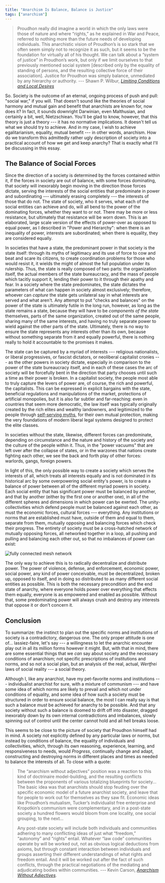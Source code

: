 ```yaml
---
title: "Anarchism Is Balance, Balance is Justice"
tags: ["anarchism"]
---
```


> Proudhon really did imagine a world in which the only laws were those of nature and where “rights,” as he explained in War and Peace, referred to nothing more than the future needs of developing individuals. This anarchistic vision of Proudhon’s is so stark that we often seem simply not to recognize it as such, but it seems to be the foundation for virtually all of his thought. We can talk about a “system of justice” in Proudhon’s work, but only if we limit ourselves to that previously mentioned social system [described only by the equality of standing of persons, and the resulting collective force of their association]. Justice for Proudhon was simply balance, unmediated by any hierarchy or authority. --- Shawn P. Wilbur, [_Limiting Conditions and Local Desires_](https://c4ss.org/content/41502)

So. Society is the outcome of an eternal, ongoing process of push and pull: "social war," if you will. That doesn't sound like the theories of social harmony and mutual gain and benefit that anarchists are known for, now does it? In fact, it sounds downright Darwinian, even Malthusian, and certainly a bit, well, Nietzschiean. You'll be glad to know, however, that this theory is just a theory --- it has no normative implications. It doesn't tell us what we should try to achieve. And in my case, I wish to achieve egalitarianism, equality, mutual benefit --- in other words, anarchism. How do we transform this admittedly rather ugly description of society into a practical account of how we get and keep anarchy? That is exactly what I'll be discussing in this essay.

## The Balance of Social Forces

Since the direction of a society is determined by the forces contained within it, if the forces in society are out of balance, with some forces dominating, that society will inexorably begin moving in the direction those forces dictate, serving the interests of the social entities that predominate in power and subordinating --- ultimately erasing completely --- the interests of those that do not. The state of society, who it serves, what each of the social entities can achieve and do, will all bend to the power of the dominating forces, whether they want to or not. There may be more or less resistance, but ultimately that resistance will be worn down. This is an elaborated, large scale version of the effects of power-over as opposed to equal power, as I described in "Power and Hierarchy": when there is an inequality of power, interests are subordinated; when there is equality, they are considered equally.

In societies that have a state, the predominant power in that society is the state itself: through its myths of legitimacy and its use of force to cow and beat and scare its citizens, to create coordination problems for those who would resist it, it wields the might of almost the full population under its rulership. Thus, the state is really composed of two parts: the organization itself, the actual members of the state bureaucracy, and the mass of people which tacitly support it, lending their power to it through their apathy and fear. In a society where the state predominates, the state dictates the parameters of what can happen in society almost exclusively; therefore, whoever can _capture_ the state gets unilateral say in what interests are served and what aren't. Any attempt to put "checks and balances" on the power of the state is ultimately futile in the long run, however, as long as the state remains a state, because they will have to be _components of the state_ themselves, parts of the same organization, created out of the same people, sharing many of the same interests, and having no truly separate power to wield against the other parts of the state. Ultimately, there is no way to ensure the state represents any interests other than its own, because without something separate from it and equally powerful, there is nothing really to hold it accountable to the promises it makes.

The state can be captured by a myriad of interests --- religious nationalists, or liberal progressives, or fascist dictators, or neoliberal capitalist cronies --- as the other powers in society dictate, especially in comparison to the power of the state bureaucracy itself, and in each of these cases the arc of society will be forcefully bent in the direction that party chooses until such a time as their power is broken. In a capitalist society, the people most able to truly capture the levers of power are, of course, the rich and powerful, the capitalists. This can be expressed in explicit bargains with the state, beneficial regulations and manipulations of the market, protections of artificial monopolies, but it is also far subtler and far-reaching: even in countries that seem more democratic, the law itself was typically originally created by the rich elites and wealthy landowners, and legitimized to the people through [self-serving myths](https://www.gutenberg.org/files/7370/7370-h/7370-h.htm#CHAPTER_V), for their own mutual protection, making the very foundations of modern liberal legal systems designed to protect the elite classes.

In societies without the state, likewise, different forces can predominate, depending on circumstance and the nature and history of the society and the culture of the people within it. Thus, in the "power vacuums" that are left over after the collapse of states, or in the warzones that nations create fighting each other, we see the back and forth play of other forces: warlords, gangs, foreign powers.

In light of this, the only possible way to create a society which serves the interests of all, which treats all interests equally and is not dominated in its historical arc by some overpowering social entity's power, is to create a balance of power between all of the different myriad powers in society. Each social entity that has significant power must be balanced by another, and that by another (either by the first one or another one), in all of the different spheres and dimensions in which power can be exerted. The unity-collectivities which defend people must be balanced against each other, as must the economic forces, cultural forces --- everything. Any institutions or norms that are established must have, outside of them and equal to them, separate from them, mutually opposing and balancing forces which check their progress. The entirety of society must be a cross-hatched network of mutually opposing forces, all networked together in a loop, all pushing and pulling and balancing each other out, so that no imbalances of power can exist:

![fully connected mesh network](https://upload.wikimedia.org/wikipedia/commons/thumb/1/1f/Fully-connected_mesh_network.svg/2277px-Fully-connected_mesh_network.svg.png)

The only way to achieve this is to radically decentralize and distribute power. The power of violence, defense, and enforcement, economic power, social power, any kind of power conceivable, must be decentralized, broken up, opposed to itself, and in doing so distributed to as many different social entities as possible. This is both the necessary precondition and the end state of anarchy, where everyone holds power over everything that effects them equally, everyone is as empowered and enabled as possible. Without that, some predominating power will always crush and destroy any interests that oppose it or don't concern it.

## Conclusion

To summarize: the instinct to plan out the specific norms and institutions of society is a contradictory, dangerous one. The only proper attitude is one of... lassiez-faire, let's say --- a willingness to let the anarchic encounter play out in all its million forms however it might. But, with that in mind, there are some essential things that we _can_ say about society and the necessary conditions of anarchism; not specific prescriptions of institutions and norms, and so not a social plan, but an analysis of the real, actual, _Wertfrei_ laws of social reality --- a social theory.

Although I, like any anarchist, have my pet-favorite norms and institutions --- individualist anarchist for sure, with a mixture of communism --- and have some idea of which norms are likely to prevail and which not under conditions of equality, and some idea of how such a society must be structured in order to ensure social balance, the most I can really say is that such a balance _must_ be achieved for anarchy to be possible. And that any society without such a balance is doomed to drift off into disaster, dragged inexorably down by its own internal contradictions and imbalances, slowly spinning out of control until the center cannot hold and all hell breaks loose.

This seems to be close to the picture of society that Proudhon himself had in mind. A society not explicitly defined by any particular laws or norms, but instead by conditions of balance, the equality of individuals and collectivities, which, through its own reasoning, experience, learning, and responsiveness to needs, would _Progress_, continually change and adapt, constructing and destroying norms in different places and times as needed to balance the interests of all. To close with a quote:

> The “anarchism without adjectives” position was a reaction to this kind of doctrinaire model-building, and the resulting conflicts between the proponents of various totalizing blueprints for society... The basic idea was that anarchists should stop feuding over the specific economic model of a future anarchist society, and leave that for people to work out for themselves as they saw fit. Economic ideas like Proudhon’s mutualism, Tucker’s individualist free enterprise and Kropotkin’s communism were complementary, and in a post-state society a hundred flowers would bloom from one locality, one social grouping, to the next...
> 
> Any post-state society will include both individuals and communities adhering to many conflicting ideas of just what “freedom,” “autonomy” and “rights” entail. Whatever “law code” communities operate by will be worked out, not as obvious logical deductions from axioms, but through constant interaction between individuals and groups asserting their different understandings of what rights and freedom entail. And it will be worked out after the fact of such conflicts, through the practical negotiations of the mediating and adjudicating bodies within communities. --- Kevin Carson, [_Anarchism Without Adjectives_](https://theanarchistlibrary.org/library/anarchism-w-o-adjectives).

[^1]:  There is a slight amount of circularity here, which I prefigured in "Justice," because the best way to identify an imbalance of power is through an imbalance in how interests are treated, so even though, in "Power and Hierarchy," I was trying to give you a toolkit for identifying power-over without using justice-as-balance, I still had to mention that one of the identifying features of power-over, when not indicated by controlling coercion, is indeed still an imbalance of how interests are treated. I believe this is nevertheless acceptable, because I explain from first principles why if power is balanced it must lead to a balanced treatment of interests, so the link between balance and equality of power is not actually circular, it's just hard to identify independently sometimes.